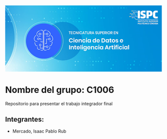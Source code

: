 ![Screenshot](flayer.png)

# Nombre del grupo: C1006
Repositorio para presentar el trabajo integrador final
## Integrantes:
* Mercado, Isaac Pablo Rub

